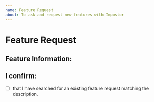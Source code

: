 ```yaml
---
name: Feature Request
about: To ask and request new features with Impostor
---
```


# Feature Request

## Feature Information:
<!--
 - One issue per post! Do not try and bring up multiple requests in a single post.
 - What should it do?
-->

## I confirm:
- [ ] that I have searched for an existing feature request matching the description.
